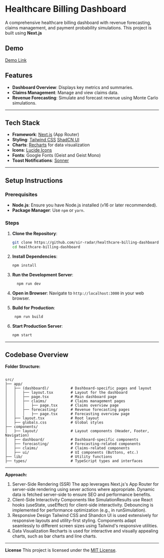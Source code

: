 # Healthcare Billing Dashboard

A comprehensive healthcare billing dashboard with revenue forecasting, claims management, and payment probability simulations. This project is built using **Next.js**

## Demo
[Demo Link](https://healthcare-dashboard-pl44.onrender.com/)

## Features

- **Dashboard Overview**: Displays key metrics and summaries.
- **Claims Management**: Manage and view claims data.
- **Revenue Forecasting**: Simulate and forecast revenue using Monte Carlo simulations.

---

## Tech Stack

- **Framework**: [Next.js](https://nextjs.org/) (App Router)
- **Styling**: [Tailwind CSS](https://tailwindcss.com/) [ShadCN UI](https://ui.shadcn.com/)
- **Charts**: [Recharts](https://recharts.org/) for data visualization
- **Icons**: [Lucide Icons](https://lucide.dev/)
- **Fonts**: Google Fonts (Geist and Geist Mono)
- **Toast Notifications**: [Sonner](https://sonner.dev/)

---

## Setup Instructions

### Prerequisites

- **Node.js**: Ensure you have Node.js installed (v16 or later recommended).
- **Package Manager**: Use `npm` or `yarn`.

### Steps

1. **Clone the Repository**:

   ```bash
   git clone https://github.com/sir-radar/healthcare-billing-dashboard.git
   cd healthcare-billing-dashboard
   ```

2. **Install Dependencies**:
   ```bash
   npm install
   ```
3. **Run the Development Server**:
   ```bash
     npm run dev
   ```
4. **Open in Browser**:
   Navigate to `http://localhost:3000` in your web browser.
5. **Build for Production**:
   ```bash
    npm run build
   ```
6. **Start Production Server**:
   ```bash
   npm start
   ```
---


## Codebase Overview

**Folder Structure:**

```

src/
├── app/
│   ├── (dashboard)/          # Dashboard-specific pages and layout
│   │   ├── layout.tsx        # Layout for the dashboard
│   │   ├── page.tsx          # Main dashboard page
│   │   ├── claims/           # Claims management pages
│   │   │   ├── page.tsx      # Claims overview page
│   │   ├── forecasting/      # Revenue forecasting pages
│   │   │   ├── page.tsx      # Forecasting overview page
│   ├── layout.tsx            # Root layout
│   ├── globals.css           # Global styles
├── components/
│   ├── layout/               # Layout components (Header, Footer, Navigation)
│   ├── dashboard/            # Dashboard-specific components
│   ├── forecasting/          # Forecasting-related components
│   ├── claims/               # Claims-related components
│   ├── ui/                   # UI components (Buttons, etc.)
├── lib/                      # Utility functions
├── types/                    # TypeScript types and interfaces

```

---

**Approach:**

1. Server-Side Rendering (SSR)
The app leverages Next.js's App Router for server-side rendering using sever actions where appropriate.
Dynamic data is fetched server-side to ensure SEO and performance benefits.
2. Client-Side Interactivity
Components like SimulationResults use React hooks (useState, useEffect) for client-side interactivity.
Debouncing is implemented for performance optimization (e.g., in runSimulation).
3. Responsive Design
Tailwind CSS and Shandcn UI is used extensively for responsive layouts and utility-first styling.
Components adapt seamlessly to different screen sizes using Tailwind's responsive utilities.
4. Data Visualization
Recharts is used for interactive and visually appealing charts, such as bar charts and line charts.

---

**License**
This project is licensed under the [MIT License](LICENSE).